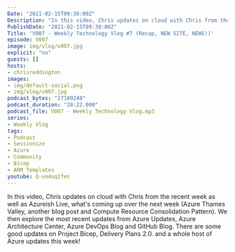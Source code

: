 ```yaml
---
Date: "2021-02-15T09:30:00Z"
Description: "In this video, Chris updates on cloud with Chris from the recent week as well as Azureish Live, what's coming up over the next week (Azure Thames Valley, another blog post and Compute Resource Consolidation Pattern). We then explore the most recent updates from Azure Updates, Azure Architecture Center, Azure DevOps Blog and GitHub Blog. There are some good updates on Project Bicep, Delivery Plans 2.0. and a whole host of Azure updates this week!"
PublishDate: "2021-02-15T09:30:00Z"
Title: 'V007 - Weekly Technology Vlog #7 (Recap, NEW SITE, NEWS!)'
episode: V007
image: img/vlog/v007.jpg
explicit: "no"
guests: []
hosts:
- chrisreddington
images:
- img/default-social.png
- img/vlog/v007.jpg
podcast_bytes: "27189248"
podcast_duration: "28:22.000"
podcast_file: V007 - Weekly Technology Vlog.mp3
series:
- Weekly Vlog
tags:
- Podcast
- Sessionize
- Azure
- Community
- Bicep
- ARM Templates
youtube: Q-vn4uq1fes
---
```

In this video, Chris updates on cloud with Chris from the recent week as well as Azureish Live, what's coming up over the next week (Azure Thames Valley, another blog post and Compute Resource Consolidation Pattern). We then explore the most recent updates from Azure Updates, Azure Architecture Center, Azure DevOps Blog and GitHub Blog. There are some good updates on Project Bicep, Delivery Plans 2.0. and a whole host of Azure updates this week!